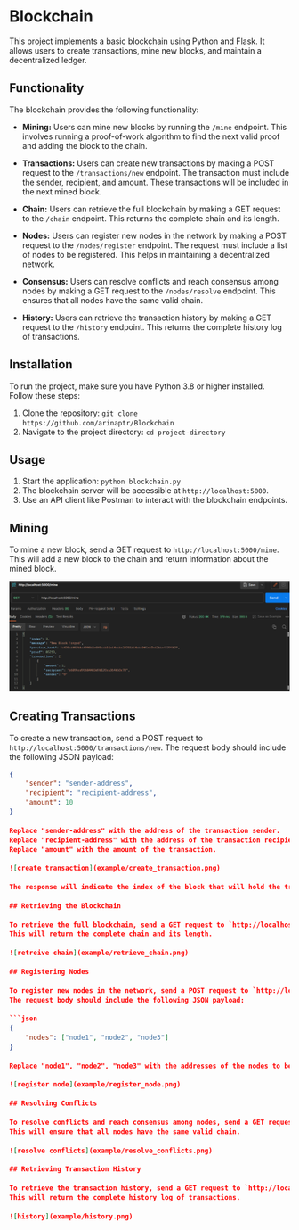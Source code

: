 # Blockchain

This project implements a basic blockchain using Python and Flask. It allows users to create transactions, mine new blocks, and maintain a decentralized ledger.

## Functionality

The blockchain provides the following functionality:

- **Mining:** Users can mine new blocks by running the `/mine` endpoint. This involves running a proof-of-work algorithm to find the next valid proof and adding the block to the chain.

- **Transactions:** Users can create new transactions by making a POST request to the `/transactions/new` endpoint. The transaction must include the sender, recipient, and amount. These transactions will be included in the next mined block.

- **Chain:** Users can retrieve the full blockchain by making a GET request to the `/chain` endpoint. This returns the complete chain and its length.

- **Nodes:** Users can register new nodes in the network by making a POST request to the `/nodes/register` endpoint. The request must include a list of nodes to be registered. This helps in maintaining a decentralized network.

- **Consensus:** Users can resolve conflicts and reach consensus among nodes by making a GET request to the `/nodes/resolve` endpoint. This ensures that all nodes have the same valid chain.

- **History:** Users can retrieve the transaction history by making a GET request to the `/history` endpoint. This returns the complete history log of transactions.

## Installation

To run the project, make sure you have Python 3.8 or higher installed. Follow these steps:

1. Clone the repository: `git clone https://github.com/arinaptr/Blockchain`
2. Navigate to the project directory: `cd project-directory`

## Usage

1. Start the application: `python blockchain.py`
2. The blockchain server will be accessible at `http://localhost:5000`.
3. Use an API client like Postman to interact with the blockchain endpoints.

## Mining

To mine a new block, send a GET request to `http://localhost:5000/mine`. 
This will add a new block to the chain and return information about the mined block.

![mine](example/mine.png)

## Creating Transactions

To create a new transaction, send a POST request to `http://localhost:5000/transactions/new`. 
The request body should include the following JSON payload:

```json
{
    "sender": "sender-address",
    "recipient": "recipient-address",
    "amount": 10
}

Replace "sender-address" with the address of the transaction sender.
Replace "recipient-address" with the address of the transaction recipient.
Replace "amount" with the amount of the transaction.

![create transaction](example/create_transaction.png)

The response will indicate the index of the block that will hold the transaction.

## Retrieving the Blockchain

To retrieve the full blockchain, send a GET request to `http://localhost:5000/chain`.
This will return the complete chain and its length.

![retreive chain](example/retrieve_chain.png)

## Registering Nodes

To register new nodes in the network, send a POST request to `http://localhost:5000/nodes/register`.
The request body should include the following JSON payload:

```json
{
    "nodes": ["node1", "node2", "node3"]
}

Replace "node1", "node2", "node3" with the addresses of the nodes to be registered.

![register node](example/register_node.png)

## Resolving Conflicts

To resolve conflicts and reach consensus among nodes, send a GET request to `http://localhost:5000/nodes/resolve`.
This will ensure that all nodes have the same valid chain.

![resolve conflicts](example/resolve_conflicts.png)

## Retrieving Transaction History

To retrieve the transaction history, send a GET request to `http://localhost:5000/history`.
This will return the complete history log of transactions.

![history](example/history.png)
